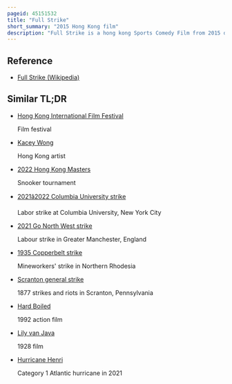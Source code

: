 ```yaml
---
pageid: 45151532
title: "Full Strike"
short_summary: "2015 Hong Kong film"
description: "Full Strike is a hong kong Sports Comedy Film from 2015 directed by Derek Kwok and Henri Wong. The Film was released on 7 May 2015."
---
```


## Reference

- [Full Strike (Wikipedia)](https://en.wikipedia.org/?curid=45151532)

## Similar TL;DR

- [Hong Kong International Film Festival](/tldr/en/hong-kong-international-film-festival)

  Film festival

- [Kacey Wong](/tldr/en/kacey-wong)

  Hong Kong artist

- [2022 Hong Kong Masters](/tldr/en/2022-hong-kong-masters)

  Snooker tournament

- [2021â2022 Columbia University strike](/tldr/en/20212022-columbia-university-strike)

  Labor strike at Columbia University, New York City

- [2021 Go North West strike](/tldr/en/2021-go-north-west-strike)

  Labour strike in Greater Manchester, England

- [1935 Copperbelt strike](/tldr/en/1935-copperbelt-strike)

  Mineworkers' strike in Northern Rhodesia

- [Scranton general strike](/tldr/en/scranton-general-strike)

  1877 strikes and riots in Scranton, Pennsylvania

- [Hard Boiled](/tldr/en/hard-boiled)

  1992 action film

- [Lily van Java](/tldr/en/lily-van-java)

  1928 film

- [Hurricane Henri](/tldr/en/hurricane-henri)

  Category 1 Atlantic hurricane in 2021

